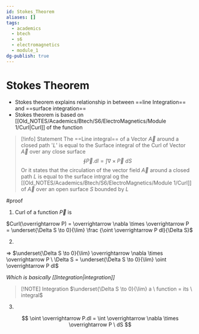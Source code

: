 ```yaml
---
id: Stokes_Theorem
aliases: []
tags:
  - academics
  - btech
  - s6
  - electromagnetics
  - module_1
dg-publish: true
---
```

# Stokes Theorem

- Stokes theorem explains relationship in between ==line Integration== and ==surface integration==
- Stokes theorem is based on [[Old_NOTES/Academics/Btech/S6/ElectroMagnetics/Module 1/Curl|Curl]] of the function

> [!info] Statement 
> The ==Line integral== of a Vector $\overrightarrow A$ around a closed path '$L$' is equal to the Surface integral of the Curl of Vector $\overrightarrow A$ over any close surface  
>$$
\oint \overrightarrow P.dl = \int  \nabla \times \overrightarrow P \ dS
>$$
>Or it states that the circulation of the vector field $\overrightarrow A$ around a closed path $L$ is equal to the surface intrgral og the [[Old_NOTES/Academics/Btech/S6/ElectroMagnetics/Module 1/Curl]] of $\overrightarrow A$ over an open surface $S$ bounded by $L$

#proof

1. Curl of a function $\overrightarrow P$ is

$Curl(\overrightarrow P) =  \overrightarrow \nabla \times \overrightarrow P = \underset{\Delta S \to 0}{\lim} \frac {\oint \overrightarrow P dl}{\Delta S}$

2.

=> $\underset{\Delta S \to 0}{\lim} \overrightarrow \nabla \times \overrightarrow P \ \Delta S = \underset{\Delta S \to 0}{\lim} \oint \overrightarrow P dl$

_Which is basically [[Integration|integration]]_

> [!NOTE] Integration
> $\underset{\Delta S \to 0}{\lim} a \ function = its \ integral$

3.

$$
\oint \overrightarrow P.dl = \int \overrightarrow \nabla \times \overrightarrow P \ dS
$$
